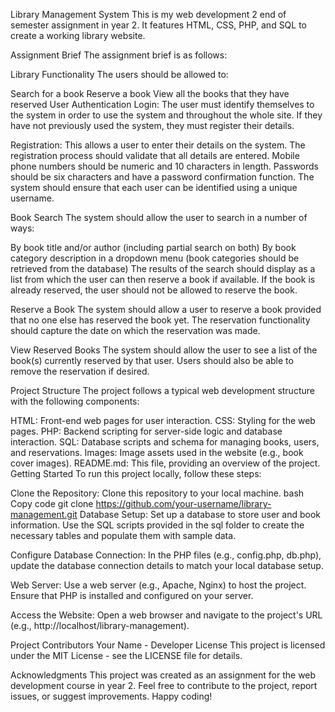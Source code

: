 Library Management System
This is my web development 2 end of semester assignment in year 2. It features HTML, CSS, PHP, and SQL to create a working library website.

Assignment Brief
The assignment brief is as follows:

Library Functionality
The users should be allowed to:

Search for a book
Reserve a book
View all the books that they have reserved
User Authentication
Login: The user must identify themselves to the system in order to use the system and throughout the whole site. If they have not previously used the system, they must register their details.

Registration: This allows a user to enter their details on the system. The registration process should validate that all details are entered. Mobile phone numbers should be numeric and 10 characters in length. Passwords should be six characters and have a password confirmation function. The system should ensure that each user can be identified using a unique username.

Book Search
The system should allow the user to search in a number of ways:

By book title and/or author (including partial search on both)
By book category description in a dropdown menu (book categories should be retrieved from the database)
The results of the search should display as a list from which the user can then reserve a book if available. If the book is already reserved, the user should not be allowed to reserve the book.

Reserve a Book
The system should allow a user to reserve a book provided that no one else has reserved the book yet. The reservation functionality should capture the date on which the reservation was made.

View Reserved Books
The system should allow the user to see a list of the book(s) currently reserved by that user. Users should also be able to remove the reservation if desired.

Project Structure
The project follows a typical web development structure with the following components:

HTML: Front-end web pages for user interaction.
CSS: Styling for the web pages.
PHP: Backend scripting for server-side logic and database interaction.
SQL: Database scripts and schema for managing books, users, and reservations.
Images: Image assets used in the website (e.g., book cover images).
README.md: This file, providing an overview of the project.
Getting Started
To run this project locally, follow these steps:

Clone the Repository: Clone this repository to your local machine.
bash
Copy code
git clone https://github.com/your-username/library-management.git
Database Setup: Set up a database to store user and book information. Use the SQL scripts provided in the sql folder to create the necessary tables and populate them with sample data.

Configure Database Connection: In the PHP files (e.g., config.php, db.php), update the database connection details to match your local database setup.

Web Server: Use a web server (e.g., Apache, Nginx) to host the project. Ensure that PHP is installed and configured on your server.

Access the Website: Open a web browser and navigate to the project's URL (e.g., http://localhost/library-management).

Project Contributors
Your Name - Developer
License
This project is licensed under the MIT License - see the LICENSE file for details.

Acknowledgments
This project was created as an assignment for the web development course in year 2.
Feel free to contribute to the project, report issues, or suggest improvements. Happy coding!
